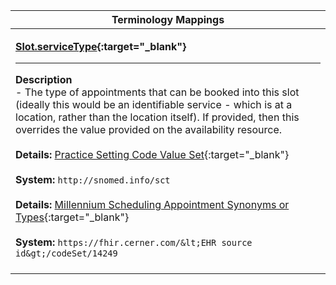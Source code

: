 |Terminology Mappings|
|---|
|<p>**[Slot.serviceType](http://hl7.org/fhir/r4/slot-definitions.html#Slot.serviceType){:target="_blank"}**<hr>**Description**<br>- The type of appointments that can be booked into this slot (ideally this would be an identifiable service - which is at a location, rather than the location itself). If provided, then this overrides the value provided on the availability resource.<br><br>**Details:** [Practice Setting Code Value Set](https://hl7.org/fhir/r4/valueset-c80-practice-codes.html){:target="_blank"}<br><br>**System:** `http://snomed.info/sct`<br><br>**Details:** [Millennium Scheduling Appointment Synonyms or Types](https://fhir.cerner.com/millennium/r4/proprietary-codes-and-systems/#code-set-14249-scheduling-appointment-type-synonyms){:target="_blank"}<br><br>**System:** `https://fhir.cerner.com/&lt;EHR source id&gt;/codeSet/14249`<br><br>|